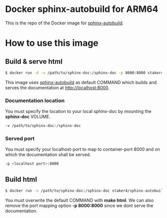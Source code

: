 # Docker sphinx-autobuild for ARM64

This is the repo of the Docker image for [sphinx-autobuild](https://hub.docker.com/r/staker4/sphinx-autobuild/).

# How to use this image

## Build & serve html

```bash
$ docker run -d -v /path/to/sphinx-doc:/sphinx-doc -p 8000:8000 staker4/sphinx-autobuild
```

This image uses [sphinx-autobuild](https://github.com/GaretJax/sphinx-autobuild) as default COMMAND which builds and serves the documentation at [http://localhost:8000](http://localhost:8000).

### Documentation location

You must specify the location to your local sphinx-doc by mounting the **sphinx-doc** VOLUME.

```bash
-v /path/to/sphinx-doc:/sphinx-doc
```

### Served port

You must specify your localhost-port to map to container-port 8000 and on which the documentation shall be served.

```bash
-p <localhost port>:8000
```

## Build html

```bash
$ docker run -v /path/to/sphinx-doc:/sphinx-doc staker4/sphinx-autobuild make html
```

You must overwrite the default COMMAND with **make html**. We can also remove the port mapping option **-p 8000:8000** since we dont serve the documentation.

